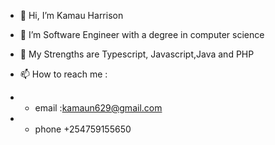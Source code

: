 - 👋 Hi, I’m Kamau Harrison
- 👀 I’m Software Engineer with a degree in computer science
- 🌱 My Strengths are Typescript, Javascript,Java and PHP

- 📫 How to reach me :
-  - email :kamaun629@gmail.com
-  - phone +254759155650

<!---
kamau-n/kamau-n is a ✨ special ✨ repository because its `README.md` (this file) appears on your GitHub profile.
You can click the Preview link to take a look at your changes.
--->

